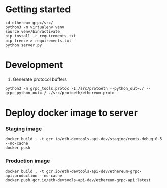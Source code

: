 # Getting started
```
cd ethereum-grpc/src/
python3 -m virtualenv venv
source venv/bin/activate
pip install -r requirements.txt
pip freeze > requirements.txt
python server.py
```

# Development
1. Generate protocol buffers
```
python3 -m grpc_tools.protoc -I./src/protoeth --python_out=./ --grpc_python_out=./ ./src/protoeth/ethereum.proto
```

# Deploy docker image to server
### Staging image
```
docker build . -t gcr.io/eth-devtools-api-dev/staging/remix-debug:0.5 --no-cache
docker push
```
### Production image
```
docker build . -t gcr.io/eth-devtools-api-dev/ethereum-grpc-api:production --no-cache
docker push gcr.io/eth-devtools-api-dev/ethereum-grpc-api:latest
```